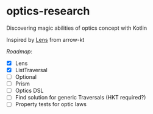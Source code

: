 # optics-research
Discovering magic abilities of optics concept with Kotlin

Inspired by [Lens](https://arrow-kt.io/docs/optics/lens/) from arrow-kt

*Roadmap*:

- [x] Lens
- [x] ListTraversal
- [ ] Optional
- [ ] Prism
- [ ] Optics DSL
- [ ] Find solution for generic Traversals (HKT required?)
- [ ] Property tests for optic laws
